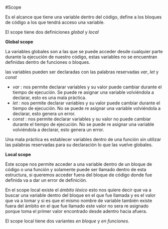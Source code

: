 #Scope

Es el alcance que tiene una variable dentro del código, define a los bloques de código a los que tendrá acceso una variable.

El scope tiene dos definiciones _global_ y _local_

**Global scope**

La variables globales son a las que se puede acceder desde cualquier parte durante la ejecución de nuestro código, estas variables no se encuentran definidas dentro de funciones o bloques.

las variables pueden ser declaradas con las palabras reservadas _var_, _let_ y _const_

* _var_ : nos permite declarar variables y su valor puede cambiar durante el tiempo de ejecución. Se puede re asignar una variable volviéndola a declarar, esto es una mala práctica.
* _let_ : nos permite declarar variables y su valor puede cambiar durante el tiempo de ejecución. No se puede re asignar una variable volviéndola a declarar, esto genera un error.
* _const_ : nos permite declarar variables y su valor no puede cambiar durante el tiempo de ejecución. No se puede re asignar una variable volviéndola a declarar, esto genera un error.
  
Una mala práctica es establecer variables dentro de una función sin utilizar las palabras reservadas para su declaración lo que las vuelve globales.
  
**Local scope**
  
Este scope nos permite acceder a una variable dentro de un bloque de código o una función y solamente puede ser llamado dentro de esta estructura, si queremos acceder fuera del bloque de código donde fue definida va a dar un error de definición.
  
En el scope local existe el _ámbito léxico_ esto nos quiere decir que va a buscar una variable dentro del bloque en el que fue llamada y es el valor que va a tomar y si es que el mismo nombre de variable también existe fuera del ámbito en el que fue llamado este valor no sera re asignado porque toma el primer valor encontrado desde adentro hacia afuera.
  
El scope local tiene dos variantes _en bloque_ y _en funciones_.
